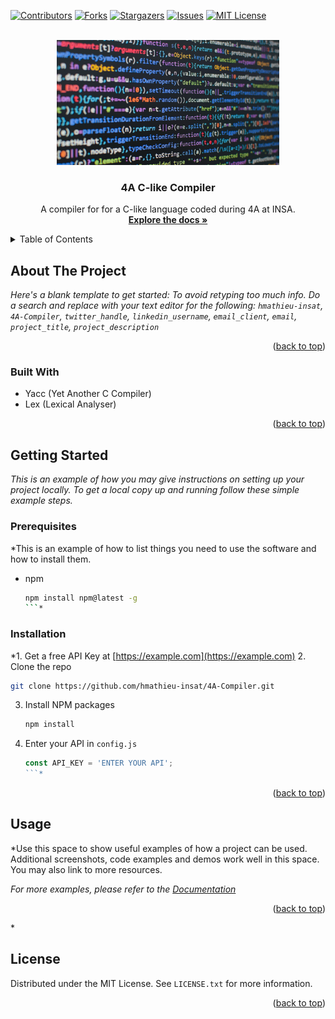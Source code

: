 <div id="top"></div>
<!--
*** Thanks for checking out the Best-README-Template. If you have a suggestion
*** that would make this better, please fork the repo and create a pull request
*** or simply open an issue with the tag "enhancement".
*** Don't forget to give the project a star!
*** Thanks again! Now go create something AMAZING! :D
-->



<!-- PROJECT SHIELDS -->
<!--
*** I'm using markdown "reference style" links for readability.
*** Reference links are enclosed in brackets [ ] instead of parentheses ( ).
*** See the bottom of this document for the declaration of the reference variables
*** for contributors-url, forks-url, etc. This is an optional, concise syntax you may use.
*** https://www.markdownguide.org/basic-syntax/#reference-style-links
-->
[![Contributors][contributors-shield]][contributors-url]
[![Forks][forks-shield]][forks-url]
[![Stargazers][stars-shield]][stars-url]
[![Issues][issues-shield]][issues-url]
[![MIT License][license-shield]][license-url]



<!-- PROJECT LOGO -->
<br />
<div align="center">
  <a href="https://github.com/hmathieu-insat/4A-Compiler">
    <img src="images/image_logo.jpg" alt="Logo" width="" height="200">
  </a>

<h3 align="center">4A C-like Compiler</h3>

  <p align="center">
    A compiler for for a C-like language coded during 4A at INSA.
    <br />
    <a href="https://github.com/hmathieu-insat/4A-Compiler"><strong>Explore the docs »</strong></a>
    <br>
  </p>
</div>



<!-- TABLE OF CONTENTS -->
<details>
  <summary>Table of Contents</summary>
  <ol>
    <li>
      <a href="#about-the-project">About The Project</a>
      <ul>
        <li><a href="#built-with">Built With</a></li>
      </ul>
    </li>
    <li>
      <a href="#getting-started">Getting Started</a>
      <ul>
        <li><a href="#prerequisites">Prerequisites</a></li>
        <li><a href="#installation">Installation</a></li>
      </ul>
    </li>
    <li><a href="#usage">Usage</a></li>
    <li><a href="#license">License</a></li>
  </ol>
</details>



<!-- ABOUT THE PROJECT -->
## About The Project


*Here's a blank template to get started: To avoid retyping too much info. Do a search and replace with your text editor for the following: `hmathieu-insat`, `4A-Compiler`, `twitter_handle`, `linkedin_username`, `email_client`, `email`, `project_title`, `project_description`*

<p align="right">(<a href="#top">back to top</a>)</p>



### Built With

* Yacc (Yet Another C Compiler)
* Lex (Lexical Analyser)

<p align="right">(<a href="#top">back to top</a>)</p>



<!-- GETTING STARTED -->
## Getting Started

*This is an example of how you may give instructions on setting up your project locally.
To get a local copy up and running follow these simple example steps.*

### Prerequisites

*This is an example of how to list things you need to use the software and how to install them.
* npm
  ```sh
  npm install npm@latest -g
  ```*

### Installation

*1. Get a free API Key at [https://example.com](https://example.com)
2. Clone the repo
   ```sh
   git clone https://github.com/hmathieu-insat/4A-Compiler.git
   ```
3. Install NPM packages
   ```sh
   npm install
   ```
4. Enter your API in `config.js`
   ```js
   const API_KEY = 'ENTER YOUR API';
   ```*

<p align="right">(<a href="#top">back to top</a>)</p>



<!-- USAGE EXAMPLES -->
## Usage

*Use this space to show useful examples of how a project can be used. Additional screenshots, code examples and demos work well in this space. You may also link to more resources.

_For more examples, please refer to the [Documentation](https://example.com)_

<p align="right">(<a href="#top">back to top</a>)</p>*


<!-- LICENSE -->
## License

Distributed under the MIT License. See `LICENSE.txt` for more information.

<p align="right">(<a href="#top">back to top</a>)</p>


<!-- MARKDOWN LINKS & IMAGES -->
<!-- https://www.markdownguide.org/basic-syntax/#reference-style-links -->
[contributors-shield]: https://img.shields.io/github/contributors/hmathieu-insat/4A-Compiler?style=for-the-badge
[contributors-url]: https://github.com/hmathieu-insat/4A-Compiler/graphs/contributors
[forks-shield]: https://img.shields.io/github/forks/hmathieu-insat/4A-Compiler.svg?style=for-the-badge
[forks-url]: https://github.com/hmathieu-insat/4A-Compiler/network/members
[stars-shield]: https://img.shields.io/github/stars/hmathieu-insat/4A-Compiler.svg?style=for-the-badge
[stars-url]: https://github.com/hmathieu-insat/4A-Compiler/stargazers
[issues-shield]: https://img.shields.io/github/issues/hmathieu-insat/4A-Compiler.svg?style=for-the-badge
[issues-url]: https://github.com/hmathieu-insat/4A-Compiler/issues
[license-shield]: https://img.shields.io/github/license/hmathieu-insat/4A-Compiler.svg?style=for-the-badge
[license-url]: https://github.com/hmathieu-insat/4A-Compiler/blob/master/LICENSE.txt